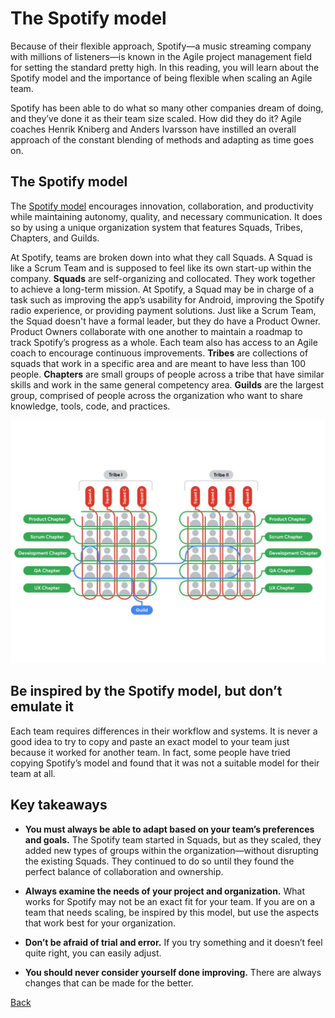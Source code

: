 # The Spotify model
Because of their flexible approach, Spotify—a music streaming company with millions of listeners—is known in the Agile project management field for setting the standard pretty high. In this reading, you will learn about the Spotify model and the importance of being flexible when scaling an Agile team. 

Spotify has been able to do what so many other companies dream of doing, and they’ve done it as their team size scaled. How did they do it? Agile coaches Henrik Kniberg and Anders Ivarsson have instilled an overall approach of the constant blending of methods and adapting as time goes on. 

## The Spotify model
The [Spotify model](https://blog.crisp.se/wp-content/uploads/2012/11/SpotifyScaling.pdf) encourages innovation, collaboration, and productivity while maintaining autonomy, quality, and necessary communication. It does so by using a unique organization system that features Squads, Tribes, Chapters, and Guilds.

At Spotify, teams are broken down into what they call Squads. A Squad is like a Scrum Team and is supposed to feel like its own start-up within the company. **Squads** are self-organizing and collocated. They work together to achieve a long-term mission. At Spotify, a Squad may be in charge of a task such as improving the app’s usability for Android, improving the Spotify radio experience, or providing payment solutions. Just like a Scrum Team, the Squad doesn't have a formal leader, but they do have a Product Owner. Product Owners collaborate with one another to maintain a roadmap to track Spotify’s progress as a whole. Each team also has access to an Agile coach to encourage continuous improvements. **Tribes** are collections of squads that work in a specific area and are meant to have less than 100 people. **Chapters** are small groups of people across a tribe that have similar skills and work in the same general
competency area. **Guilds** are the largest group, comprised of people across the organization who want to share
knowledge, tools, code, and practices.

![A diagram illustrating how Spotify's Squads, Tribes, Chapters, and Guilds are organized](./images/c5-w1-r3.jpg)

## Be inspired by the Spotify model, but don’t emulate it
Each team requires differences in their workflow and systems. It is never a good idea to try to copy and paste an exact model to your team just because it worked for another team. In fact, some people have tried copying Spotify’s model and found that it was not a suitable model for their team at all. 

## Key takeaways 
* **You must always be able to adapt based on your team’s preferences and goals.** The Spotify team started in Squads, but as they scaled, they added new types of groups within the organization—without disrupting the existing Squads. They continued to do so until they found the perfect balance of collaboration and ownership. 

* **Always examine the needs of your project and organization.** What works for Spotify may not be an exact fit for your team. If you are on a team that needs scaling, be inspired by this model, but use the aspects that work best for your organization. 

* **Don’t be afraid of trial and error.** If you try something and it doesn’t feel quite right, you can easily adjust.

* **You should never consider yourself done improving.** There are always changes that can be made for the better. 

[Back](./c5-agile-project-management.md)
